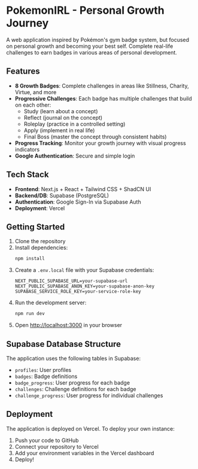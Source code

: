# PokemonIRL - Personal Growth Journey

A web application inspired by Pokémon's gym badge system, but focused on personal growth and becoming your best self. Complete real-life challenges to earn badges in various areas of personal development.

## Features

- **8 Growth Badges**: Complete challenges in areas like Stillness, Charity, Virtue, and more
- **Progressive Challenges**: Each badge has multiple challenges that build on each other:
  - Study (learn about a concept)
  - Reflect (journal on the concept)
  - Roleplay (practice in a controlled setting)
  - Apply (implement in real life)
  - Final Boss (master the concept through consistent habits)
- **Progress Tracking**: Monitor your growth journey with visual progress indicators
- **Google Authentication**: Secure and simple login

## Tech Stack

- **Frontend**: Next.js + React + Tailwind CSS + ShadCN UI
- **Backend/DB**: Supabase (PostgreSQL)
- **Authentication**: Google Sign-In via Supabase Auth
- **Deployment**: Vercel

## Getting Started

1. Clone the repository
2. Install dependencies:
   ```bash
   npm install
   ```
3. Create a `.env.local` file with your Supabase credentials:
   ```
   NEXT_PUBLIC_SUPABASE_URL=your-supabase-url
   NEXT_PUBLIC_SUPABASE_ANON_KEY=your-supabase-anon-key
   SUPABASE_SERVICE_ROLE_KEY=your-service-role-key
   ```
4. Run the development server:
   ```bash
   npm run dev
   ```
5. Open [http://localhost:3000](http://localhost:3000) in your browser

## Supabase Database Structure

The application uses the following tables in Supabase:

- `profiles`: User profiles
- `badges`: Badge definitions
- `badge_progress`: User progress for each badge
- `challenges`: Challenge definitions for each badge
- `challenge_progress`: User progress for individual challenges

## Deployment

The application is deployed on Vercel. To deploy your own instance:

1. Push your code to GitHub
2. Connect your repository to Vercel
3. Add your environment variables in the Vercel dashboard
4. Deploy!
